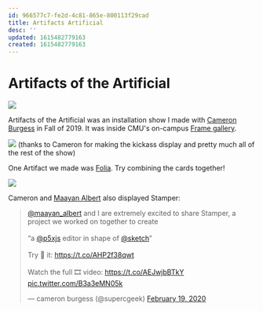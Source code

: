 ```yaml
---
id: 966577c7-fe2d-4c81-865e-800113f29cad
title: Artifacts Artificial
desc: ''
updated: 1615482779163
created: 1615482779163
---
```

# Artifacts of the Artificial

![](attachments/2021-01-29-02-00-19.png)

Artifacts of the Artificial was an installation show I made with [Cameron Burgess](https://cameron-burgess.com/) in Fall of 2019. It was inside CMU's on-campus [Frame gallery](https://www.facebook.com/theframegallerycmu/).

![](attachments/2021-01-29-01-56-36.png)
(thanks to Cameron for making the kickass display and pretty much all of the rest of the show)

One Artifact we made was [Folia](https://a9.io/folia). Try combining the cards together!

![](attachments/2021-01-29-02-01-51.png)

Cameron and [Maayan Albert](http://www.maayanalbert.com/) also displayed Stamper:

<blockquote class="twitter-tweet"><p lang="en" dir="ltr"><a href="https://twitter.com/maayan_albert?ref_src=twsrc%5Etfw">@maayan_albert</a> and I are extremely excited to share Stamper, a project we worked on together to create<br><br>“a <a href="https://twitter.com/p5xjs?ref_src=twsrc%5Etfw">@p5xjs</a> editor in shape of <a href="https://twitter.com/sketch?ref_src=twsrc%5Etfw">@sketch</a>”<br><br>Try 🤚 it: <a href="https://t.co/AHP2f38qwt">https://t.co/AHP2f38qwt</a><br><br>Watch the full 🎞 video: <a href="https://t.co/AEJwjbBTkY">https://t.co/AEJwjbBTkY</a> <a href="https://t.co/B3a3eMN05k">pic.twitter.com/B3a3eMN05k</a></p>&mdash; cameron burgess (@supercgeek) <a href="https://twitter.com/supercgeek/status/1230163240815955968?ref_src=twsrc%5Etfw">February 19, 2020</a></blockquote> <script async src="https://platform.twitter.com/widgets.js" charset="utf-8"></script>

